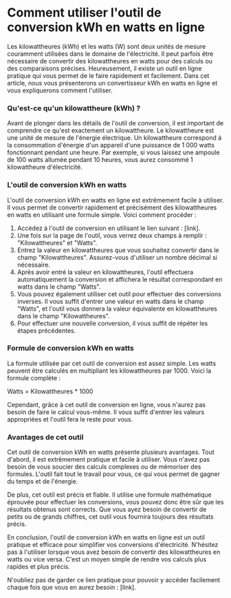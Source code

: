 Comment utiliser l'outil de conversion kWh en watts en ligne
============================================================

Les kilowattheures (kWh) et les watts (W) sont deux unités de mesure couramment utilisées dans le domaine de l'électricité. Il peut parfois être nécessaire de convertir des kilowattheures en watts pour des calculs ou des comparaisons précises. Heureusement, il existe un outil en ligne pratique qui vous permet de le faire rapidement et facilement. Dans cet article, nous vous présenterons un convertisseur kWh en watts en ligne et vous expliquerons comment l'utiliser.

### Qu'est-ce qu'un kilowattheure (kWh) ?

Avant de plonger dans les détails de l'outil de conversion, il est important de comprendre ce qu'est exactement un kilowattheure. Le kilowattheure est une unité de mesure de l'énergie électrique. Un kilowattheure correspond à la consommation d'énergie d'un appareil d'une puissance de 1 000 watts fonctionnant pendant une heure. Par exemple, si vous laissez une ampoule de 100 watts allumée pendant 10 heures, vous aurez consommé 1 kilowattheure d'électricité.

### L'outil de conversion kWh en watts

L'outil de conversion kWh en watts en ligne est extrêmement facile à utiliser. Il vous permet de convertir rapidement et précisément des kilowattheures en watts en utilisant une formule simple. Voici comment procéder :

1. Accédez à l'outil de conversion en utilisant le lien suivant : \[link\].
2. Une fois sur la page de l'outil, vous verrez deux champs à remplir : "Kilowattheures" et "Watts".
3. Entrez la valeur en kilowattheures que vous souhaitez convertir dans le champ "Kilowattheures". Assurez-vous d'utiliser un nombre décimal si nécessaire.
4. Après avoir entré la valeur en kilowattheures, l'outil effectuera automatiquement la conversion et affichera le résultat correspondant en watts dans le champ "Watts".
5. Vous pouvez également utiliser cet outil pour effectuer des conversions inverses. Il vous suffit d'entrer une valeur en watts dans le champ "Watts", et l'outil vous donnera la valeur équivalente en kilowattheures dans le champ "Kilowattheures".
6. Pour effectuer une nouvelle conversion, il vous suffit de répéter les étapes précédentes.

### Formule de conversion kWh en watts

La formule utilisée par cet outil de conversion est assez simple. Les watts peuvent être calculés en multipliant les kilowattheures par 1000. Voici la formule complète :

Watts = Kilowattheures \* 1000

Cependant, grâce à cet outil de conversion en ligne, vous n'aurez pas besoin de faire le calcul vous-même. Il vous suffit d'entrer les valeurs appropriées et l'outil fera le reste pour vous.

### Avantages de cet outil

Cet outil de conversion kWh en watts présente plusieurs avantages. Tout d'abord, il est extrêmement pratique et facile à utiliser. Vous n'avez pas besoin de vous soucier des calculs complexes ou de mémoriser des formules. L'outil fait tout le travail pour vous, ce qui vous permet de gagner du temps et de l'énergie.

De plus, cet outil est précis et fiable. Il utilise une formule mathématique éprouvée pour effectuer les conversions, vous pouvez donc être sûr que les résultats obtenus sont corrects. Que vous ayez besoin de convertir de petits ou de grands chiffres, cet outil vous fournira toujours des résultats précis.

En conclusion, l'outil de conversion kWh en watts en ligne est un outil pratique et efficace pour simplifier vos conversions d'électricité. N'hésitez pas à l'utiliser lorsque vous avez besoin de convertir des kilowattheures en watts ou vice versa. C'est un moyen simple de rendre vos calculs plus rapides et plus précis.

N'oubliez pas de garder ce lien pratique pour pouvoir y accéder facilement chaque fois que vous en aurez besoin : \[link\].